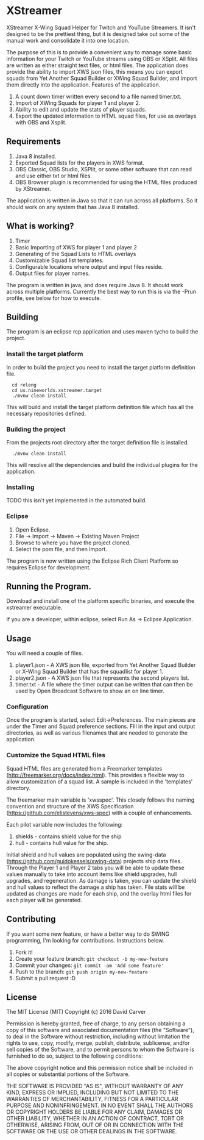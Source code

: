 # XStreamer
XStreamer X-Wing Squad Helper for Twitch and YouTube Streamers.  It isn't designed to be the prettiest thing, but it is designed take out some of the manual work and consolidate it into one location.

The purpose of this is to provide a convenient way to manage some basic information for your Twitch or YouTube streams using OBS or XSplit.  All files are written as either straight text files, or html files.   The application does provide the ability to import XWS json files, this means you can export squads from Yet Another Squad Builder or XWing Squad Builder, and import them directly into the application.   Features of the application.

1. A count down timer written every second to a file named timer.txt.
2. Import of XWing Squads for player 1 and player 2.
3. Ability to edit and update the stats of player squads.
4. Export the updated information to HTML squad files, for use as overlays with OBS and Xsplit.

## Requirements

1. Java 8 installed.
2. Exported Squad lists for the players in XWS format.
3. OBS Classic, OBS Studio, XSPlit, or some other software that can read and use either txt or html files.
4. OBS Browser plugin is recommended for using the HTML files produced by XStreamer.

The application is written in Java so that it can run across all platforms.  So it should work on any system that has Java 8 installed.

## What is working?

1. Timer
2. Basic Importing of XWS for player 1 and player 2
3. Generating of the Squad Lists to HTML overlays
4. Customizable Squad list templates.
5. Configurable locations where output and input files reside.
6. Output files for player names.


The program is written in java, and does require Java 8.  It should work across multiple platforms.  Currently the best way to run this is via the -Prun profile, see below for how to execute.

## Building

The program is an eclipse rcp application and uses maven tycho to build the project.

### Install the target platform

In order to build the project you need to install the target platform definition file.

```
  cd releng
  cd us.nineworlds.xstreamer.target
  ./mvnw clean install
```

This will build and install the target platform definition file which has all the necessary repositories defined.

### Building the project

From the projects root directory after the target definition file is installed.

```
  ./mvnw clean install
```

This will resolve all the dependencies and build the individual plugins for the application.

### Installing

TODO this isn't yet implemented in the automated build.


### Eclipse

1. Open Eclipse.
2. File -> Import -> Maven -> Existing Maven Project
3. Browse to where you have the project cloned.
4. Select the pom file, and then Import.

The program is now written using the Eclipse Rich Client Platform so requires Eclipse for development.

## Running the Program.

Download and install one of the platform specific binaries, and execute the xstreamer executable.  

If you are a developer, within eclipse, select Run As -> Eclipse Application.

## Usage

You will need a couple of files.

1. player1.json - A XWS json file, exported from Yet Another Squad Builder or X-Wing Squad Builder that has the squadlist for player 1.
2. player2.json - A XWS json file that represents the second players list.
3. timer.txt - A file where the timer output can be written that can then be used by Open Broadcast Software to show an on line timer.

### Configuration

Once the program is started, select Edit->Preferences.   The main pieces are under the Timer and Squad preference sections.  Fill in the input and output directories, as well as various filenames that are needed to generate the application.


### Customize the Squad HTML files

Squad HTML files are generated from a Freemarker templates (http://freemarker.org/docs/index.html).  This provides a flexible way to allow customization of a squad list.  A sample is included in the 'templates' directory.

The freemarker main variable is 'xwsspec'.   This closely follows the naming convention and structure of the XWS Specification (https://github.com/elistevens/xws-spec) with a couple of enhancements.

Each pilot variable now includes the following:

1. shields - contains shield value for the ship
2. hull - contains hull value for the ship.

Initial shield and hull values are populated using the xwing-data (https://github.com/guidokessels/xwing-data) projects ship data files.   Through the Player 1 and Player 2 tabs you will be
able to update these values manually to take into account items like shield upgrades, hull upgrades, and regeneration.  As damage is taken, you can update the shield and hull values to reflect the damage a ship has taken.  File stats will be updated as changes are made for each ship, and the overlay html files for each player will be generated.


## Contributing
If you want some new feature, or have a better way to do SWING programming, I'm looking for contributions.  Instructions below.

1. Fork it!
2. Create your feature branch: `git checkout -b my-new-feature`
3. Commit your changes: `git commit -am 'Add some feature'`
4. Push to the branch: `git push origin my-new-feature`
5. Submit a pull request :D

## License

The MIT License (MIT)
Copyright (c) 2016 David Carver

Permission is hereby granted, free of charge, to any person obtaining a copy of this software and associated documentation files (the "Software"), to deal in the Software without restriction, including without limitation the rights to use, copy, modify, merge, publish, distribute, sublicense, and/or sell copies of the Software, and to permit persons to whom the Software is furnished to do so, subject to the following conditions:

The above copyright notice and this permission notice shall be included in all copies or substantial portions of the Software.

THE SOFTWARE IS PROVIDED "AS IS", WITHOUT WARRANTY OF ANY KIND, EXPRESS OR IMPLIED, INCLUDING BUT NOT LIMITED TO THE WARRANTIES OF MERCHANTABILITY, FITNESS FOR A PARTICULAR PURPOSE AND NONINFRINGEMENT. IN NO EVENT SHALL THE AUTHORS OR COPYRIGHT HOLDERS BE LIABLE FOR ANY CLAIM, DAMAGES OR OTHER LIABILITY, WHETHER IN AN ACTION OF CONTRACT, TORT OR OTHERWISE, ARISING FROM, OUT OF OR IN CONNECTION WITH THE SOFTWARE OR THE USE OR OTHER DEALINGS IN THE SOFTWARE.

